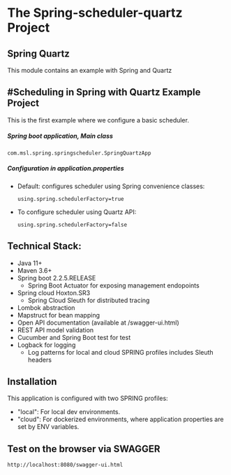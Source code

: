 # The Spring-scheduler-quartz Project

## Spring Quartz

This module contains an example with Spring and Quartz  

## #Scheduling in Spring with Quartz Example Project
This is the first example where we configure a basic scheduler.

##### Spring boot application, Main class


`com.msl.spring.springscheduler.SpringQuartzApp`

##### Configuration in *application.properties*

  - Default: configures scheduler using Spring convenience classes:

    `using.spring.schedulerFactory=true`
   
  - To configure scheduler using Quartz API: 
  
    `using.spring.schedulerFactory=false`

## Technical Stack:

- Java 11+
- Maven 3.6+
- Spring boot 2.2.5.RELEASE
    - Spring Boot Actuator for exposing management endopoints
- Spring cloud Hoxton.SR3
    - Spring Cloud Sleuth for distributed tracing
- Lombok abstraction
- Mapstruct for bean mapping
- Open API documentation (available at /swagger-ui.html)
- REST API model validation 
- Cucumber and Spring Boot test for test
- Logback for logging
    - Log patterns for local and cloud SPRING profiles includes Sleuth headers

## Installation
This application is configured with two SPRING profiles:
- "local": For local dev environments.
- "cloud": For dockerized environments, where application properties are set by ENV variables.

Test on the browser via SWAGGER
-------------------

```sh
http://localhost:8080/swagger-ui.html
```
